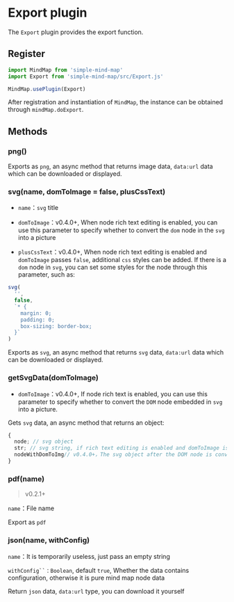 # Export plugin

The `Export` plugin provides the export function.

## Register

```js
import MindMap from 'simple-mind-map'
import Export from 'simple-mind-map/src/Export.js'

MindMap.usePlugin(Export)
```

After registration and instantiation of `MindMap`, the instance can be obtained through `mindMap.doExport`.

## Methods

### png()

Exports as `png`, an async method that returns image data, `data:url` data which
can be downloaded or displayed.

### svg(name, domToImage = false, plusCssText)

- `name`：`svg` title

- `domToImage`：v0.4.0+, When node rich text editing is enabled, you can use this parameter to specify whether to convert the `dom` node in the `svg` into a picture

- `plusCssText`：v0.4.0+, When node rich text editing is enabled and `domToImage` passes `false`, additional `css` styles can be added. If there is a `dom` node in `svg`, you can set some styles for the node through this parameter, such as:

```js
svg(
  '', 
  false, 
  `* {
    margin: 0;
    padding: 0;
    box-sizing: border-box;
  }`
)
```

Exports as `svg`, an async method that returns `svg` data, `data:url` data which
can be downloaded or displayed.

### getSvgData(domToImage)

- `domToImage`：v0.4.0+, If node rich text is enabled, you can use this parameter to specify whether to convert the `DOM` node embedded in `svg` into a picture.

Gets `svg` data, an async method that returns an object:

```js
{
  node; // svg object
  str; // svg string, if rich text editing is enabled and domToImage is set to true, the dom node in the svg character returned by this value will be converted into the form of an image
  nodeWithDomToImg// v0.4.0+，The svg object after the DOM node is converted to an image has a value only when rich text editing is enabled and domToImage is set to true, otherwise null
}
```

### pdf(name)

> v0.2.1+

`name`：File name

Export as `pdf`

### json(name, withConfig)

`name`：It is temporarily useless, just pass an empty string

`withConfig``：Boolean`, default `true`, Whether the data contains configuration, otherwise it is pure mind map node data

Return `json` data, `data:url` type, you can download it yourself